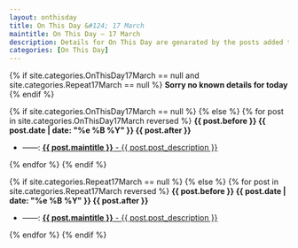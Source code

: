 ```yaml
---
layout: onthisday
title: On This Day &#124; 17 March
maintitle: On This Day — 17 March
description: Details for On This Day are genarated by the posts added to the website so the content is subject to changes/updates over time.
categories: [On This Day]
---
```


{% if site.categories.OnThisDay17March == null and site.categories.Repeat17March == null %}
<strong>Sorry no known details for today</strong>
{% endif %}

{% if site.categories.OnThisDay17March == null %}
{% else %}
{% for post in site.categories.OnThisDay17March reversed %}
<strong>{{ post.before }} {{ post.date | date: "%e %B %Y" }} {{ post.after }}</strong>
<ul>
<li> ——: <a href="{{ post.url }}"><strong>{{ post.maintitle }}</strong> - {{ post.post_description }}</a></li>
</ul>
{% endfor %}
{% endif %}

{% if site.categories.Repeat17March == null %}
{% else %}
{% for post in site.categories.Repeat17March reversed %}
<strong>{{ post.before }} {{ post.date | date: "%e %B %Y" }} {{ post.after }}</strong>
<ul>
<li> ——: <a href="{{ post.url }}"><strong>{{ post.maintitle }}</strong> - {{ post.post_description }}</a></li>
</ul>
{% endfor %}
{% endif %}
